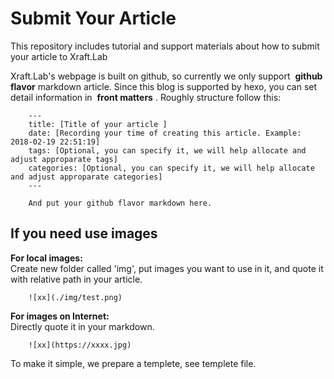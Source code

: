 # Submit Your Article
This repository includes tutorial and support materials about how to submit your article to Xraft.Lab

Xraft.Lab's webpage is built on github, so currently we only support  **github flavor**  markdown article. Since this blog is supported by hexo, you can set detail information in  **front matters**  .
Roughly structure follow this:

        ---
        title: [Title of your article ] 
        date: [Recording your time of creating this article. Example: 2018-02-19 22:51:19]
        tags: [Optional, you can specify it, we will help allocate and adjust approparate tags]
        categories: [Optional, you can specify it, we will help allocate and adjust approparate categories]
        ---
        
        And put your github flavor markdown here.

## If you need use images ##  

**For local images:**  
Create new folder called 'img', put images you want to use in it, and quote it with relative path in your article.
                      
        ![xx](./img/test.png)

**For images on Internet:**  
Directly quote it in your markdown.
        
        ![xx](https://xxxx.jpg)


To make it simple, we prepare a templete, see templete file.
